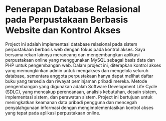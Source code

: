 # Penerapan Database Relasional pada Perpustakaan Berbasis Website dan Kontrol Akses
Project ini adalah implementasi database relasional pada sistem perpustakaan berbasis web dengan fokus pada kontrol akses. Saya bersama rekan lainnya merancang dan mengembangkan aplikasi perpustakaan online yang menggunakan MySQL sebagai basis data dan PHP untuk pengembangan web. Dalam project ini, diterapkan kontrol akses yang memungkinkan admin untuk mengakses dan mengelola seluruh database, sementara anggota perpustakaan hanya dapat melihat daftar buku yang tersedia dan riwayat peminjaman pribadi mereka. Metode pengembangan yang digunakan adalah Software Development Life Cycle (SDLC), yang mencakup perencanaan, analisis kebutuhan, desain sistem, implementasi sistem, dan perawatan sistem. Project ini bertujuan untuk meningkatkan keamanan data pribadi pengguna dan mencegah penyalahgunaan informasi dengan mengimplementasikan kontrol akses yang tepat pada aplikasi perpustakaan online.
